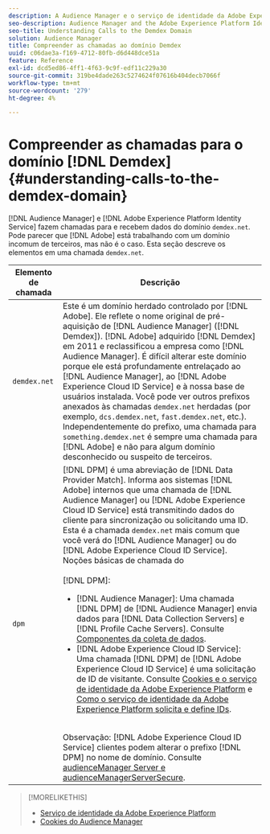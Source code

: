 ```yaml
---
description: A Audience Manager e o serviço de identidade da Adobe Experience Platform fazem chamadas para e recebem dados do domínio demdex.net. Pode parecer que o Adobe está trabalhando com um domínio incomum de terceiros, mas não é o caso. Esta seção descreve os elementos em uma chamada demdex.net.
seo-description: Audience Manager and the Adobe Experience Platform Identity Service make calls to and receive data from the demdex.net domain. This may seem like Adobe is working with an unusual third-party domain, but this is not the case. This section describes the elements in a demdex.net call.
seo-title: Understanding Calls to the Demdex Domain
solution: Audience Manager
title: Compreender as chamadas ao domínio Demdex
uuid: c06dae3a-f169-4712-80fb-d6d448dce51a
feature: Reference
exl-id: dcd5ed86-4ff1-4f63-9c9f-edf11c229a30
source-git-commit: 319be4dade263c5274624f07616b404decb7066f
workflow-type: tm+mt
source-wordcount: '279'
ht-degree: 4%

---
```


# Compreender as chamadas para o domínio [!DNL Demdex] {#understanding-calls-to-the-demdex-domain}

[!DNL Audience Manager] e [!DNL Adobe Experience Platform Identity Service] fazem chamadas para e recebem dados do domínio `demdex.net`. Pode parecer que [!DNL Adobe] está trabalhando com um domínio incomum de terceiros, mas não é o caso. Esta seção descreve os elementos em uma chamada `demdex.net`.

| Elemento de chamada | Descrição |
|---|---|
| `demdex.net` | Este é um domínio herdado controlado por [!DNL Adobe]. Ele reflete o nome original de pré-aquisição de [!DNL Audience Manager] ([!DNL Demdex]). [!DNL Adobe] adquirido [!DNL Demdex] em 2011 e reclassificou a empresa como [!DNL Audience Manager]. É difícil alterar este domínio porque ele está profundamente entrelaçado ao [!DNL Audience Manager], ao [!DNL Adobe Experience Cloud ID Service] e à nossa base de usuários instalada. Você pode ver outros prefixos anexados às chamadas `demdex.net` herdadas (por exemplo, `dcs.demdex.net`, `fast.demdex.net`, etc.). Independentemente do prefixo, uma chamada para `something.demdex.net` é sempre uma chamada para [!DNL Adobe] e não para algum domínio desconhecido ou suspeito de terceiros. |
| `dpm` | [!DNL DPM] é uma abreviação de [!DNL Data Provider Match]. Informa aos sistemas [!DNL Adobe] internos que uma chamada de [!DNL Audience Manager] ou [!DNL Adobe Experience Cloud ID Service] está transmitindo dados do cliente para sincronização ou solicitando uma ID. Esta é a chamada `demdex.net` mais comum que você verá do [!DNL Audience Manager] ou do [!DNL Adobe Experience Cloud ID Service]. Noções básicas de chamada do <br><br>[!DNL DPM]: <ul><li>[!DNL Audience Manager]: Uma chamada [!DNL DPM] de [!DNL Audience Manager] envia dados para [!DNL Data Collection Servers] e [!DNL Profile Cache Servers]. Consulte [Componentes da coleta de dados](../reference/system-components/components-data-collection.md).</li><li>[!DNL Adobe Experience Cloud ID Service]: Uma chamada [!DNL DPM] de [!DNL Adobe Experience Cloud ID Service] é uma solicitação de ID de visitante. Consulte [Cookies e o serviço de identidade da Adobe Experience Platform](https://experienceleague.adobe.com/docs/id-service/using/intro/cookies.html?lang=pt-BR) e [Como o serviço de identidade da Adobe Experience Platform solicita e define IDs](https://experienceleague.adobe.com/docs/id-service/using/intro/id-request.html?lang=pt-BR).</li></ul><br>Observação: [!DNL Adobe Experience Cloud ID Service] clientes podem alterar o prefixo [!DNL DPM] no nome de domínio. Consulte [audienceManager Server e audienceManagerServerSecure](https://experienceleague.adobe.com/docs/id-service/using/id-service-api/configurations/subdomain-config.html?lang=pt-BR). |

>[!MORELIKETHIS]
>
>* [Serviço de identidade da Adobe Experience Platform](https://experienceleague.adobe.com/docs/id-service/using/home.html?lang=pt-BR)
>* [Cookies do Audience Manager](https://experienceleague.adobe.com/docs/core-services/interface/ec-cookies/cookies-am.html?lang=pt-BR)
